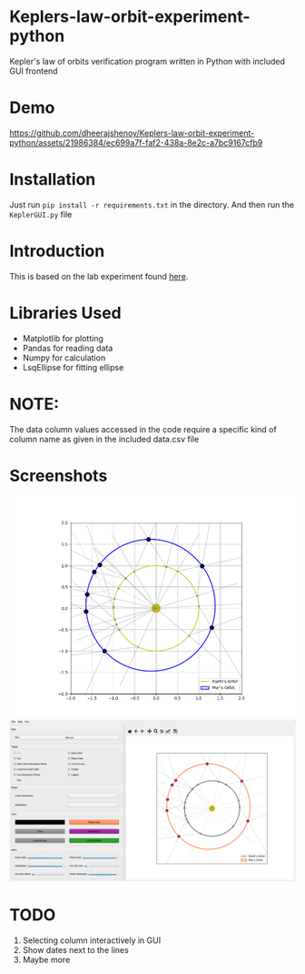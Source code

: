 # Keplers-law-orbit-experiment-python
Kepler's law of orbits verification program written in Python with included GUI frontend

# Demo

https://github.com/dheerajshenoy/Keplers-law-orbit-experiment-python/assets/21986384/ec699a7f-faf2-438a-8e2c-a7bc9167cfb9




# Installation

Just run `pip install -r requirements.txt` in the directory. And then run the `KeplerGUI.py` file

# Introduction

This is based on the lab experiment found [here](https://faculty.uca.edu/njaustin/PHYS1401/Laboratory/kepler.html#:~:text=Kepler%20was%20able%20to%20determine,its%20orbit%20every%20687%20days.).

# Libraries Used

* Matplotlib for plotting
* Pandas for reading data
* Numpy for calculation
* LsqEllipse for fitting ellipse

# NOTE:
The data column values accessed in the code require a specific kind of column name as given in the included data.csv file

# Screenshots
![fig1](Screenshots/fig.png)
![fig2](Screenshots/fig2.png)

# TODO

1. Selecting column interactively in GUI
2. Show dates next to the lines
3. Maybe more
